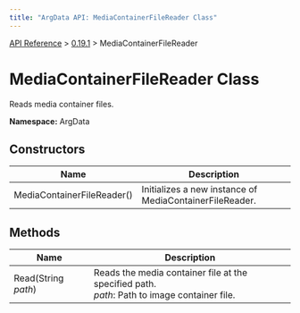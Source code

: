 ```yaml
---
title: "ArgData API: MediaContainerFileReader Class"
---
```


[API Reference](/argdata/api/) &gt; [0.19.1](/argdata/api/0.19.1/) &gt; MediaContainerFileReader

# MediaContainerFileReader Class

Reads media container files.

**Namespace:** ArgData

## Constructors

<table class="table table-bordered table-striped ">
<thead>
  <tr>
    <th>Name</th>
    <th>Description</th>
  </tr>
</thead>
<tbody>
  <tr>
    <td>MediaContainerFileReader()</td>
    <td>Initializes a new instance of MediaContainerFileReader.</td>
  </tr>
</tbody>
</table>


## Methods

<table class="table table-bordered table-striped ">
<thead>
  <tr>
    <th>Name</th>
    <th>Description</th>
  </tr>
</thead>
<tbody>
  <tr>
    <td>Read(String <em>path</em>)</td>
    <td>Reads the media container file at the specified path.<br /><em>path</em>: Path to image container file.<br /></td>
  </tr>
</tbody>
</table>


